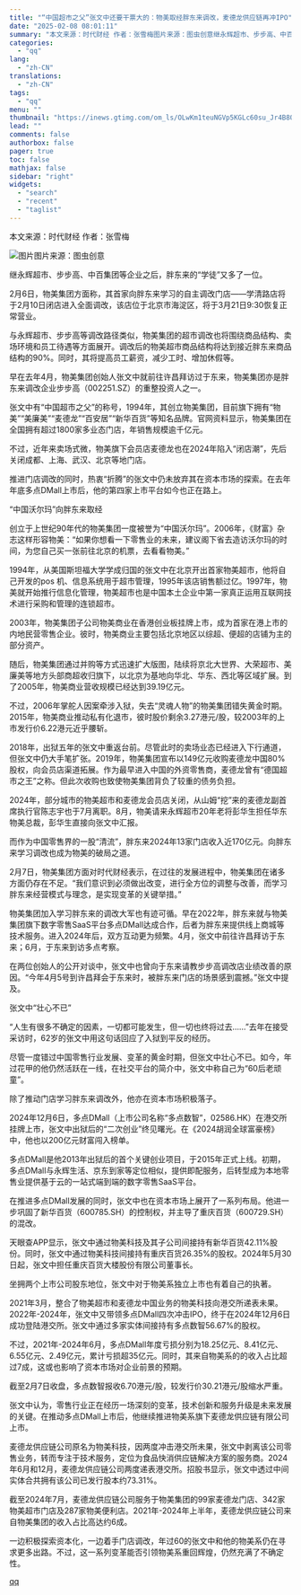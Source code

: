 ```yaml
---
title: "“中国超市之父”张文中还要干票大的：物美取经胖东来调改，麦德龙供应链再冲IPO"
date: "2025-02-08 08:01:11"
summary: "本文来源：时代财经 作者：张雪梅图片来源：图虫创意继永辉超市、步步高、中百集团等企业之后，胖东来的“..."
categories:
  - "qq"
lang:
  - "zh-CN"
translations:
  - "zh-CN"
tags:
  - "qq"
menu: ""
thumbnail: "https://inews.gtimg.com/om_ls/OLwKm1teuNGVp5KGLc60su_Jr4B8QwZs9LYDsRaDwyuugAA_640360/0"
lead: ""
comments: false
authorbox: false
pager: true
toc: false
mathjax: false
sidebar: "right"
widgets:
  - "search"
  - "recent"
  - "taglist"
---
```


本文来源：时代财经 作者：张雪梅

![图片](https://inews.gtimg.com/om_bt/Ovvh0xUu34WBR2_bZ0ON5fo_a6qhY7MSACkSGcdqcGiHwAA/641)图片来源：图虫创意

继永辉超市、步步高、中百集团等企业之后，胖东来的“学徒”又多了一位。

2月6日，物美集团方面称，其首家向胖东来学习的自主调改门店——学清路店将于2月10日闭店进入全面调改，该店位于北京市海淀区，将于3月21日9:30恢复正常营业。

与永辉超市、步步高等调改路径类似，物美集团的超市调改也将围绕商品结构、卖场环境和员工待遇等方面展开。调改后的物美超市商品结构将达到接近胖东来商品结构的90%。同时，其将提高员工薪资，减少工时、增加休假等。

早在去年4月，物美集团创始人张文中就前往许昌拜访过于东来，物美集团亦是胖东来调改企业步步高（002251.SZ）的重整投资人之一。

张文中有“中国超市之父”的称号，1994年，其创立物美集团，目前旗下拥有“物美”“美廉美”“麦德龙”“百安居”“新华百货”等知名品牌。官网资料显示，物美集团在全国拥有超过1800家多业态门店，年销售规模逾千亿元。

不过，近年来卖场式微，物美旗下会员店麦德龙也在2024年陷入“闭店潮”，先后关闭成都、上海、武汉、北京等地门店。

推进门店调改的同时，热衷“折腾”的张文中仍未放弃其在资本市场的探索。在去年年底多点DMall上市后，他的第四家上市平台如今也正在路上。

“中国沃尔玛”向胖东来取经

创立于上世纪90年代的物美集团一度被誉为“中国沃尔玛”。2006年，《财富》杂志这样形容物美：“如果你想看一下零售业的未来，建议阁下省去造访沃尔玛的时间，为您自己买一张前往北京的机票，去看看物美。”

1994年，从美国斯坦福大学学成归国的张文中在北京开出首家物美超市，他将自己开发的pos 机、信息系统用于超市管理，1995年该店销售额过亿。1997年，物美就开始推行信息化管理，物美超市也是中国本土企业中第一家真正运用互联网技术进行采购和管理的连锁超市。

2003年，物美集团子公司物美商业在香港创业板挂牌上市，成为首家在港上市的内地民营零售企业。彼时，物美商业主要包括北京地区以综超、便超的店铺为主的部分资产。

随后，物美集团通过并购等方式迅速扩大版图，陆续将京北大世界、大荣超市、美廉美等地方头部商超收归旗下，以北京为基地向华北、华东、西北等区域扩展。到了2005年，物美商业营收规模已经达到39.19亿元。

不过，2006年掌舵人因案牵涉入狱，失去“灵魂人物”的物美集团错失黄金时期。2015年，物美商业推动私有化退市，彼时股价剩余3.27港元/股，较2003年的上市发行价6.22港元近乎腰斩。

2018年，出狱五年的张文中重返台前。尽管此时的卖场业态已经进入下行通道，但张文中仍大手笔扩张。2019年，物美集团宣布以149亿元收购麦德龙中国80%股权，向会员店渠道拓展。作为最早进入中国的外资零售商，麦德龙曾有“德国超市之王”之称。但此次收购也致使物美集团背负了较重的债务负担。

2024年，部分城市的物美超市和麦德龙会员店关闭，从山姆“挖”来的麦德龙副首席执行官陈志宇也于7月离职。8月，物美请来永辉超市20年老将彭华生担任华东物美总裁，彭华生直接向张文中汇报。

而作为中国零售界的一股“清流”，胖东来2024年13家门店收入近170亿元。向胖东来学习调改也成为物美的破局之道。

2月7日，物美集团方面对时代财经表示，在过往的发展进程中，物美集团在诸多方面仍存在不足。“我们意识到必须做出改变，进行全方位的调整与改善，而学习胖东来经营模式与理念，是实现变革的关键举措。”

物美集团加入学习胖东来的调改大军也有迹可循。早在2022年，胖东来就与物美集团旗下数字零售SaaS平台多点DMall达成合作，后者为胖东来提供线上商城等技术服务。进入2024年后，双方互动更为频繁。4月，张文中前往许昌拜访于东来；6月，于东来到访多点考察。

在两位创始人的公开对谈中，张文中也曾向于东来请教步步高调改店业绩改善的原因。“今年4月5号到许昌拜会于东来时，被胖东来门店的场景感到震撼。”张文中提及。

张文中“壮心不已”

“人生有很多不确定的因素，一切都可能发生，但一切也终将过去……”去年在接受采访时，62岁的张文中用这句话回应了入狱到平反的经历。

尽管一度错过中国零售行业发展、变革的黄金时期，但张文中壮心不已。如今，年过花甲的他仍然活跃在一线，在社交平台的简介中，张文中称自己为“60后老顽童”。

除了推动门店学习胖东来调改外，他亦在资本市场积极落子。

2024年12月6日，多点DMall（上市公司名称“多点数智”，02586.HK）在港交所挂牌上市，张文中出狱后的“二次创业”终见曙光。在《2024胡润全球富豪榜》中，他也以200亿元财富闯入榜单。

多点DMall是他2013年出狱后的首个关键创业项目，于2015年正式上线。初期，多点DMall与永辉生活、京东到家等定位相似，提供即配服务，后转型成为本地零售业提供基于云的一站式端到端的数字零售SaaS平台。

在推进多点DMall发展的同时，张文中也在资本市场上展开了一系列布局。他进一步巩固了新华百货（600785.SH）的控制权，并主导了重庆百货（600729.SH）的混改。

天眼查APP显示，张文中通过物美科技及其子公司间接持有新华百货42.11%股份。同时，张文中通过物美科技间接持有重庆百货26.35%的股权。2024年5月30日起，张文中担任重庆百货大楼股份有限公司董事长。

坐拥两个上市公司股东地位，张文中对于物美系独立上市也有着自己的执著。

2021年3月，整合了物美超市和麦德龙中国业务的物美科技向港交所递表未果。2022年-2024年，张文中又带领多点DMall四次冲击IPO，终于在2024年12月6日成功登陆港交所。张文中通过多家实体间接持有多点数智56.67%的股权。

不过，2021年-2024年6月，多点DMall年度亏损分别为18.25亿元、8.41亿元、6.55亿元、2.49亿元，累计亏损超35亿元。同时，其来自物美系的的收入占比超过7成，这或也影响了资本市场对企业前景的预期。

截至2月7日收盘，多点数智报收6.70港元/股，较发行价30.21港元/股缩水严重。

张文中认为，零售行业正在经历一场深刻的变革，技术创新和服务升级是未来发展的关键。在推动多点DMall上市后，他继续推进物美系旗下麦德龙供应链有限公司上市。

麦德龙供应链公司原名为物美科技，因两度冲击港交所未果，张文中剥离该公司零售业务，转而专注于技术服务，定位为食品快消供应链解决方案的服务商。2024年6月和12月，麦德龙供应链公司两度递表港交所。招股书显示，张文中透过中间实体合共拥有该公司已发行股本约73.31%。

截至2024年7月，麦德龙供应链公司服务于物美集团的99家麦德龙门店、342家物美超市门店及287家物美便利店。2021年-2024年上半年，麦德龙供应链公司来自物美集团的收入占比高达约6成。

一边积极探索资本化，一边着手门店调改，年过60的张文中和他的物美系仍在寻求更多出路。不过，这一系列变革能否引领物美系重回辉煌，仍然充满了不确定性。

[qq](https://new.qq.com/rain/a/20250208A01EJL00)
